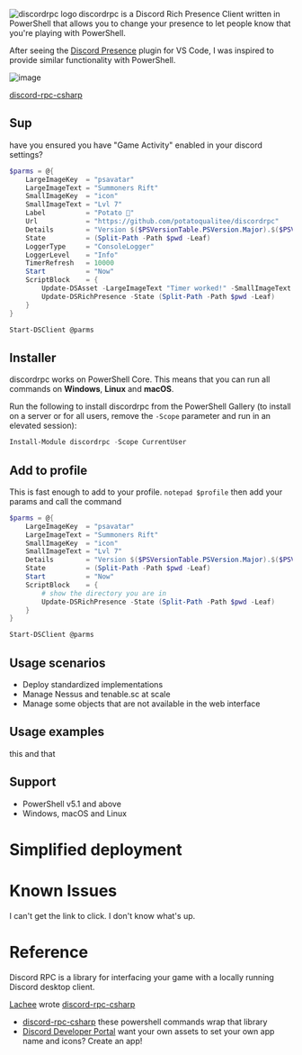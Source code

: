 <img align="left" src=https://user-images.githubusercontent.com/8278033/112738954-e3222000-8f67-11eb-8bcf-fa59b1daa3b1.png alt="discordrpc logo">discordrpc is a Discord Rich Presence Client written in PowerShell that allows you to change your presence to let people know that you're playing with PowerShell.

After seeing the [Discord Presence](https://marketplace.visualstudio.com/items?itemName=icrawl.discord-vscode) plugin for VS Code, I was inspired to provide similar functionality with PowerShell.

![image](https://user-images.githubusercontent.com/8278033/112739072-0d281200-8f69-11eb-81a9-36e678f9cc93.png)


[discord-rpc-csharp](https://github.com/Lachee/discord-rpc-csharp/)

## Sup
have you ensured you have "Game Activity" enabled in your discord settings?



```powershell
$parms = @{
    LargeImageKey  = "psavatar"
    LargeImageText = "Summoners Rift"
    SmallImageKey  = "icon"
    SmallImageText = "Lvl 7"
    Label          = "Potato 🥔"
    Url            = "https://github.com/potatoqualitee/discordrpc"
    Details        = "Version $($PSVersionTable.PSVersion.Major).$($PSVersionTable.PSVersion.Minor)"
    State          = (Split-Path -Path $pwd -Leaf)
    LoggerType     = "ConsoleLogger"
    LoggerLevel    = "Info"
    TimerRefresh   = 10000
    Start          = "Now"
    ScriptBlock    = {
        Update-DSAsset -LargeImageText "Timer worked!" -SmallImageText "Lvl 10"
        Update-DSRichPresence -State (Split-Path -Path $pwd -Leaf)
    }
}

Start-DSClient @parms
```

## Installer

discordrpc works on PowerShell Core. This means that you can run all commands on <strong>Windows</strong>, <strong>Linux</strong> and <strong>macOS</strong>.

Run the following to install discordrpc from the PowerShell Gallery (to install on a server or for all users, remove the `-Scope` parameter and run in an elevated session):

```powershell
Install-Module discordrpc -Scope CurrentUser
```

## Add to profile

This is fast enough to add to your profile. `notepad $profile` then add your params and call the command

```powershell
$parms = @{
    LargeImageKey  = "psavatar"
    LargeImageText = "Summoners Rift"
    SmallImageKey  = "icon"
    SmallImageText = "Lvl 7"
    Details        = "Version $($PSVersionTable.PSVersion.Major).$($PSVersionTable.PSVersion.Minor)"
    State          = (Split-Path -Path $pwd -Leaf)
    Start          = "Now"
    ScriptBlock    = {
        # show the directory you are in
        Update-DSRichPresence -State (Split-Path -Path $pwd -Leaf)
    }
}

Start-DSClient @parms
```

## Usage scenarios

- Deploy standardized implementations
- Manage Nessus and tenable.sc at scale
- Manage some objects that are not available in the web interface

## Usage examples

this and that

## Support

* PowerShell v5.1 and above
* Windows, macOS and Linux

# Simplified deployment

# Known Issues

I can't get the link to click. I don't know what's up.

# Reference

Discord RPC is a library for interfacing your game with a locally running Discord desktop client.

[Lachee](https://github.com/Lachee) wrote [discord-rpc-csharp](https://github.com/Lachee/discord-rpc-csharp/)

- [discord-rpc-csharp](https://github.com/Lachee/discord-rpc-csharp/) these powershell commands wrap that library
- [Discord Developer Portal](https://discord.com/developers/applications/) want your own assets to set your own app name and icons? Create an app!

